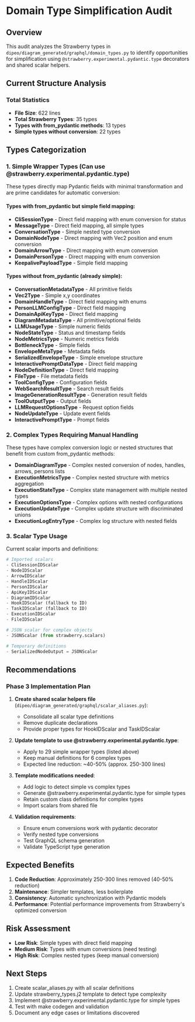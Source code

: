 # Domain Type Simplification Audit

## Overview
This audit analyzes the Strawberry types in `dipeo/diagram_generated/graphql/domain_types.py` to identify opportunities for simplification using `@strawberry.experimental.pydantic.type` decorators and shared scalar helpers.

## Current Structure Analysis

### Total Statistics
- **File Size**: 622 lines
- **Total Strawberry Types**: 35 types
- **Types with from_pydantic methods**: 13 types
- **Simple types without conversion**: 22 types

## Types Categorization

### 1. Simple Wrapper Types (Can use @strawberry.experimental.pydantic.type)

These types directly map Pydantic fields with minimal transformation and are prime candidates for automatic conversion:

#### Types with from_pydantic but simple field mapping:
- **CliSessionType** - Direct field mapping with enum conversion for status
- **MessageType** - Direct field mapping, all simple types
- **ConversationType** - Simple nested type conversion
- **DomainNodeType** - Direct mapping with Vec2 position and enum conversion
- **DomainArrowType** - Direct mapping with enum conversion
- **DomainPersonType** - Direct mapping with enum conversion
- **KeepalivePayloadType** - Simple field mapping

#### Types without from_pydantic (already simple):
- **ConversationMetadataType** - All primitive fields
- **Vec2Type** - Simple x,y coordinates
- **DomainHandleType** - Direct field mapping with enums
- **PersonLLMConfigType** - Direct field mapping
- **DomainApiKeyType** - Direct field mapping
- **DiagramMetadataType** - All primitive/optional fields
- **LLMUsageType** - Simple numeric fields
- **NodeStateType** - Status and timestamp fields
- **NodeMetricsType** - Numeric metrics fields
- **BottleneckType** - Simple fields
- **EnvelopeMetaType** - Metadata fields
- **SerializedEnvelopeType** - Simple envelope structure
- **InteractivePromptDataType** - Direct field mapping
- **NodeDefinitionType** - Direct field mapping
- **FileType** - File metadata fields
- **ToolConfigType** - Configuration fields
- **WebSearchResultType** - Search result fields
- **ImageGenerationResultType** - Generation result fields
- **ToolOutputType** - Output fields
- **LLMRequestOptionsType** - Request option fields
- **NodeUpdateType** - Update event fields
- **InteractivePromptType** - Prompt fields

### 2. Complex Types Requiring Manual Handling

These types have complex conversion logic or nested structures that benefit from custom from_pydantic methods:

- **DomainDiagramType** - Complex nested conversion of nodes, handles, arrows, persons lists
- **ExecutionMetricsType** - Complex nested structure with metrics aggregation
- **ExecutionStateType** - Complex state management with multiple nested types
- **ExecutionOptionsType** - Complex options with nested configurations
- **ExecutionUpdateType** - Complex update structure with discriminated unions
- **ExecutionLogEntryType** - Complex log structure with nested fields

### 3. Scalar Type Usage

Current scalar imports and definitions:
```python
# Imported scalars
- CliSessionIDScalar
- NodeIDScalar
- ArrowIDScalar
- HandleIDScalar
- PersonIDScalar
- ApiKeyIDScalar
- DiagramIDScalar
- HookIDScalar (fallback to ID)
- TaskIDScalar (fallback to ID)
- ExecutionIDScalar
- FileIDScalar

# JSON scalar for complex objects
- JSONScalar (from strawberry.scalars)

# Temporary definitions
- SerializedNodeOutput = JSONScalar
```

## Recommendations

### Phase 3 Implementation Plan

1. **Create shared scalar helpers file** (`dipeo/diagram_generated/graphql/scalar_aliases.py`):
   - Consolidate all scalar type definitions
   - Remove duplicate declarations
   - Provide proper types for HookIDScalar and TaskIDScalar

2. **Update template to use @strawberry.experimental.pydantic.type**:
   - Apply to 29 simple wrapper types (listed above)
   - Keep manual definitions for 6 complex types
   - Expected line reduction: ~40-50% (approx. 250-300 lines)

3. **Template modifications needed**:
   - Add logic to detect simple vs complex types
   - Generate @strawberry.experimental.pydantic.type for simple types
   - Retain custom class definitions for complex types
   - Import scalars from shared file

4. **Validation requirements**:
   - Ensure enum conversions work with pydantic decorator
   - Verify nested type conversions
   - Test GraphQL schema generation
   - Validate TypeScript type generation

## Expected Benefits

1. **Code Reduction**: Approximately 250-300 lines removed (40-50% reduction)
2. **Maintenance**: Simpler templates, less boilerplate
3. **Consistency**: Automatic synchronization with Pydantic models
4. **Performance**: Potential performance improvements from Strawberry's optimized conversion

## Risk Assessment

- **Low Risk**: Simple types with direct field mapping
- **Medium Risk**: Types with enum conversions (need testing)
- **High Risk**: Complex nested types (keep manual conversion)

## Next Steps

1. Create scalar_aliases.py with all scalar definitions
2. Update strawberry_types.j2 template to detect type complexity
3. Implement @strawberry.experimental.pydantic.type for simple types
4. Test with make codegen and validation
5. Document any edge cases or limitations discovered
